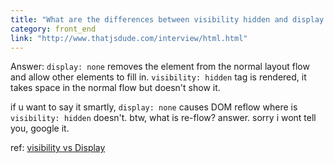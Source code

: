 ```yaml
---
title: "What are the differences between visibility hidden and display none?"
category: front_end
link: "http://www.thatjsdude.com/interview/html.html"
---
```

Answer: `display: none` removes the element from the normal layout flow and allow other elements to fill in. `visibility: hidden` tag is rendered, it takes space in the normal flow but doesn't show it.

if u want to say it smartly, `display: none` causes DOM reflow where is `visibility: hidden` doesn't. btw, what is re-flow? answer. sorry i wont tell you, google it.

ref: [visibility vs Display](http://www.vanseodesign.com/css/visibility-vs-display/)
